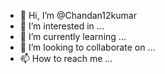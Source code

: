 - 👋 Hi, I’m @Chandan12kumar
- 👀 I’m interested in ...
- 🌱 I’m currently learning ...
- 💞️ I’m looking to collaborate on ...
- 📫 How to reach me ...

<!---
Chandan12kumar/Chandan12kumar is a ✨ special ✨ repository because its `README.md` (this file) appears on your GitHub profile.
You can click the Preview link to take a look at your changes.
--->
